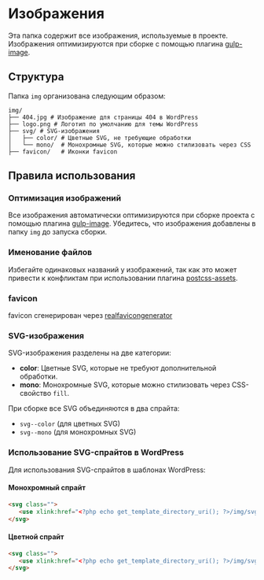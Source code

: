
# Изображения

Эта папка содержит все изображения, используемые в проекте. Изображения оптимизируются при сборке с помощью плагина [gulp-image](https://www.npmjs.com/package/gulp-image). 

## Структура

Папка `img` организована следующим образом:
```
img/
├── 404.jpg # Изображение для страницы 404 в WordPress
├── logo.png # Логотип по умолчанию для темы WordPress
├── svg/ # SVG-изображения
│   ├── color/ # Цветные SVG, не требующие обработки
│   └── mono/  # Монохромные SVG, которые можно стилизовать через CSS
├── favicon/   # Иконки favicon
```
## Правила использования

### Оптимизация изображений

Все изображения автоматически оптимизируются при сборке проекта с помощью плагина [gulp-image](https://www.npmjs.com/package/gulp-image). Убедитесь, что изображения добавлены в папку `img` до запуска сборки.

### Именование файлов

Избегайте одинаковых названий у изображений, так как это может привести к конфликтам при использовании плагина [postcss-assets](https://www.npmjs.com/package/postcss-assets).

### favicon
favicon сгенерирован через [realfavicongenerator](https://realfavicongenerator.net)

### SVG-изображения

SVG-изображения разделены на две категории:
- **color**: Цветные SVG, которые не требуют дополнительной обработки.
- **mono**: Монохромные SVG, которые можно стилизовать через CSS-свойство `fill`.

При сборке все SVG объединяются в два спрайта:
- `svg--color` (для цветных SVG)
- `svg--mono` (для монохромных SVG)

### Использование SVG-спрайтов в WordPress

Для использования SVG-спрайтов в шаблонах WordPress:

#### Монохромный спрайт
```html
<svg class="">
   <use xlink:href="<?php echo get_template_directory_uri(); ?>/img/svg/mono--sprite.svg#wordpress"></use>
</svg>
```
#### Цветной спрайт
```html
<svg class="">
   <use xlink:href="<?php echo get_template_directory_uri(); ?>/img/svg/color--sprite.svg#wordpress"></use>
</svg>
```

